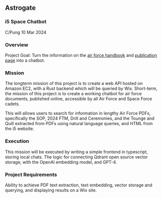 ## Astrogate 
### i5 Space Chatbot 
C/Pung 10 Mar 2024

### Overview 
Project Goal: Turn the information on the [air force handbook](https://static.e-publishing.af.mil/production/1/af_a1/publication/afh1/afh1.pdf) and [publication page](https://www.e-publishing.af.mil/Product-Index/#/?view=cat&catID=1) into a chatbot.


### Mission 
The longterm mission of this project is to create a web API hosted on Amazon EC2, with a Rust backend which will be queried by Wix. Short-term, the mission of this project is to create a working chatbot for air force documents, published online, accessible by all Air Force and Space Force cadets. 

This will allows users to search for information in lengthy Air Force PDFs, specifically the SOP, 2024 FTM, Drill and Ceremonies, and the Tounge and Quill extracted from PDFs using natural language queries, and HTML from the i5 website.

### Execution

This mission will be executed by writing a simple frontend in typescript, storing local chats. The logic for connecting Qdrant open source vector storage, with the OpenAI embedding model, and GPT-4.  

### Project Requirements 
Ability to achieve PDF text extraction, text embedding, vector storage and querying, and displaying results on a Wix site.